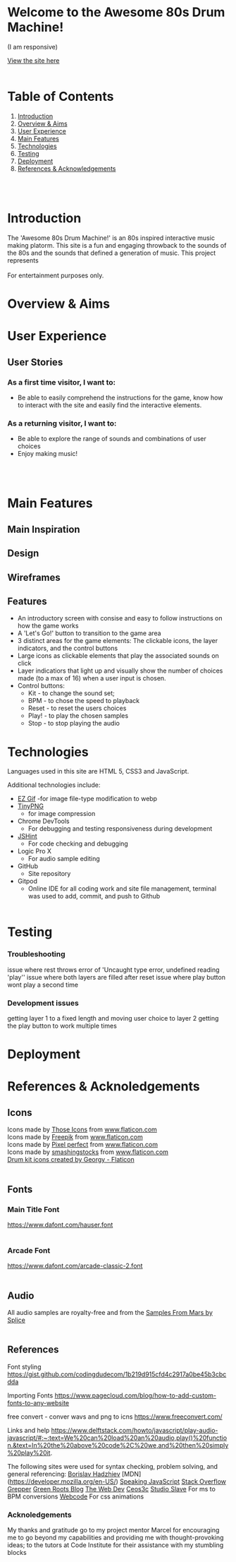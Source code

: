 # Welcome to the Awesome 80s Drum Machine!
(I am responsive)


[View the site here](https://nickwaldock.github.io/Awesome-80s/)
<br />
<br />

# Table of Contents
1. [Introduction](#introduction)
2. [Overview & Aims](#overview--aims)
3. [User Experience](#user-experience-ux)
4. [Main Features](#main-features)
5. [Technologies](#technologies)
5. [Testing](#testing)
6. [Deployment](#deployment)
7. [References & Acknowledgements](#references--acknowledgements)
<br />
<br />

# Introduction
The 'Awesome 80s Drum Machine!' is an 80s inspired interactive music making platorm. This site is a fun and engaging throwback to the sounds of the 80s and the sounds that defined a generation of music. This project represents 
<br>
<br>
For entertainment purposes only.

# Overview & Aims

# User Experience
## User Stories
### As a first time visitor, I want to:
- Be able to easily comprehend the instructions for the game, know how to interact with the site and easily find the interactive elements.

### As a returning visitor, I want to:
- Be able to explore the range of sounds and combinations of user choices
- Enjoy making music!
<br />
<br />

# Main Features
## Main Inspiration

## Design

## Wireframes

## Features
- An introductory screen with consise and easy to follow instructions on how the game works
- A 'Let's Go!' button to transition to the game area
- 3 distinct areas for the game elements: The clickable icons, the layer indicators, and the control buttons
- Large icons as clickable elements that play the associated sounds on click
-  Layer indicatiors that light up and visually show the number of choices made (to a max of 16) when a user input is chosen.
- Control buttons: 
    - Kit - to change the sound set; 
    - BPM - to chose the speed to playback
    - Reset - to reset the users choices
    - Play! - to play the chosen samples
    - Stop - to stop playing the audio


# Technologies
Languages used in this site are HTML 5, CSS3 and JavaScript.

Additional technologies include: 

- [EZ Gif](https://ezgif.com/) 
   -for image file-type modification to webp
- [TinyPNG](https://tinypng.com/) 
   - for image compression
- Chrome DevTools
   - For debugging and testing responsiveness during development
- [JSHint](https://jshint.com/)
    - For code checking and debugging
- Logic Pro X
    - For audio sample editing
- GitHub
  - Site repository
- Gitpod
  - Online IDE for all coding work and site file management, terminal was used to add, commit, and push to Github
  <br />

# Testing
### Troubleshooting 
issue where rest throws error of 'Uncaught type error, undefined reading 'play''
issue where both layers are filled after reset
issue where play button wont play a second time

### Development issues
getting layer 1 to a fixed length and moving user choice to layer 2
getting the play button to work multiple times

# Deployment

# References & Acknoledgements

## Icons
<div>Icons made by <a href="https://www.flaticon.com/authors/those-icons" title="Those Icons">Those Icons</a> from <a href="https://www.flaticon.com/" title="Flaticon">www.flaticon.com</a></div><div>Icons made by <a href="https://www.freepik.com" title="Freepik">Freepik</a> from <a href="https://www.flaticon.com/" title="Flaticon">www.flaticon.com</a></div><div>Icons made by <a href="https://www.flaticon.com/authors/pixel-perfect" title="Pixel perfect">Pixel perfect</a> from <a href="https://www.flaticon.com/" title="Flaticon">www.flaticon.com</a></div><div>Icons made by <a href="https://www.flaticon.com/authors/smashingstocks" title="smashingstocks">smashingstocks</a> from <a href="https://www.flaticon.com/" title="Flaticon">www.flaticon.com</a></div>
<a href="https://www.flaticon.com/free-icons/drum-kit" title="drum kit icons">Drum kit icons created by Georgy - Flaticon</a>
<br>
<br>

## Fonts
### Main Title Font
https://www.dafont.com/hauser.font
<br>
<br>

### Arcade Font
https://www.dafont.com/arcade-classic-2.font
<br>
<br>

## Audio
All audio samples are royalty-free and from the [Samples From Mars by Splice](https://splice.com/sounds/samples-from-mars?utm_source=google&utm_medium=cpc&utm_campaign=row-en_multi_gs_ua_sounds_20211109_nonbrand-dsa_trials&utm_content=sounds&utm_term=&campaignid=15225194396&adgroupid=134877411492&adid=560294584521&gclid=CjwKCAjw6raYBhB7EiwABge5KgkUHyR75PIaEIDbgGdvhrvmnvO7wxKi_vaG05wHlBbLCLtzfrv6URoCUKQQAvD_BwE)
<br>
<br>

## References

Font styling
https://gist.github.com/codingdudecom/1b219d915cfd4c2917a0be45b3cbcdda

Importing Fonts
https://www.pagecloud.com/blog/how-to-add-custom-fonts-to-any-website



free convert - conver wavs and png to icns
https://www.freeconvert.com/


Links and help
https://www.delftstack.com/howto/javascript/play-audio-javascript/#:~:text=We%20can%20load%20an%20audio,play()%20function.&text=In%20the%20above%20code%2C%20we,and%20then%20simply%20play%20it.


The following sites were used for syntax checking, problem solving, and general referencing:
[Borislav Hadzhiev](https://bobbyhadz.com/)
[MDN] (https://developer.mozilla.org/en-US/)
[Speaking JavaScript](http://speakingjs.com/es5/index.html#toc_ch11)
[Stack Overflow](https://stackoverflow.com/)
[Grepper](https://www.codegrepper.com/)
[Green Roots Blog](https://blog.greenroots.info/)
[The Web Dev](https://thewebdev.info/)
[Ceos3c](https://www.ceos3c.com/)
[Studio Slave](https://studioslave.com/tempo-bpm-to-millisecond-ms-conversion-calculator-studio-slave-tools/) For ms to BPM conversions
[Webcode](https://webcode.tools/generators/css/keyframe-animation) For css animations

### Acknoledgements
My thanks and gratitude go to my project mentor Marcel for encouraging me to go beyond my capabilities and providing me with thought-provoking ideas; to the tutors at Code Institute for their assistance with my stumbling blocks

